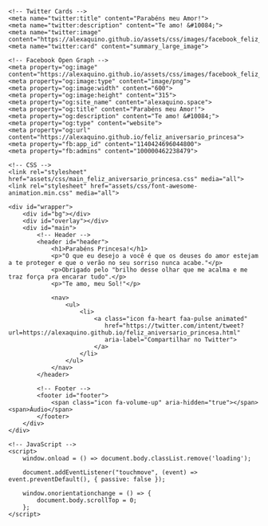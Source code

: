 <!DOCTYPE HTML>
<html lang="pt-BR">
<head>
    <meta charset="utf-8">
    <meta name="viewport" content="width=device-width, initial-scale=1">
    <title>Parabéns Princesa!</title>
    <link rel="shortcut icon" href="assets/css/images/favicon.png">

    <!-- Twitter Cards -->
    <meta name="twitter:title" content="Parabéns meu Amor!">
    <meta name="twitter:description" content="Te amo! &#10084;">
    <meta name="twitter:image" content="https://alexaquino.github.io/assets/css/images/facebook_feliz_aniversario_princesa.png">
    <meta name="twitter:card" content="summary_large_image">

    <!-- Facebook Open Graph -->
    <meta property="og:image" content="https://alexaquino.github.io/assets/css/images/facebook_feliz_aniversario_princesa.png">
    <meta property="og:image:type" content="image/png">
    <meta property="og:image:width" content="600">
    <meta property="og:image:height" content="315">
    <meta property="og:site_name" content="alexaquino.space">
    <meta property="og:title" content="Parabéns meu Amor!">
    <meta property="og:description" content="Te amo! &#10084;">
    <meta property="og:type" content="website">
    <meta property="og:url" content="https://alexaquino.github.io/feliz_aniversario_princesa">
    <meta property="fb:app_id" content="1140424696044800">
    <meta property="fb:admins" content="100000462238479">

    <!-- CSS -->
    <link rel="stylesheet" href="assets/css/main_feliz_aniversario_princesa.css" media="all">
    <link rel="stylesheet" href="assets/css/font-awesome-animation.min.css" media="all">
</head>

<body class="loading">
    <!-- Música de Fundo -->
    <audio src="assets/audio/PraVoceGuardeiAmor.mp3" autoplay loop></audio>

    <div id="wrapper">
        <div id="bg"></div>
        <div id="overlay"></div>
        <div id="main">
            <!-- Header -->
            <header id="header">
                <h1>Parabéns Princesa!</h1>
                <p>"O que eu desejo a você é que os deuses do amor estejam a te proteger e que o verão no seu sorriso nunca acabe."</p>
                <p>Obrigado pelo "brilho desse olhar que me acalma e me traz força pra encarar tudo".</p>
                <p>"Te amo, meu Sol!"</p>
                
                <nav>
                    <ul>
                        <li>
                            <a class="icon fa-heart faa-pulse animated" 
                               href="https://twitter.com/intent/tweet?url=https://alexaquino.github.io/feliz_aniversario_princesa.html" 
                               aria-label="Compartilhar no Twitter">
                            </a>
                        </li>
                    </ul>
                </nav>
            </header>

            <!-- Footer -->
            <footer id="footer">
                <span class="icon fa-volume-up" aria-hidden="true"></span> <span>Áudio</span>
            </footer>
        </div>
    </div>

    <!-- JavaScript -->
    <script>
        window.onload = () => document.body.classList.remove('loading');

        document.addEventListener("touchmove", (event) => event.preventDefault(), { passive: false });

        window.onorientationchange = () => {
            document.body.scrollTop = 0;
        };
    </script>
</body>
</html>
